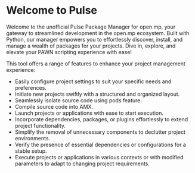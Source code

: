 # Welcome to Pulse

Welcome to the unofficial Pulse Package Manager for open.mp, your gateway to streamlined development in the open.mp ecosystem. Built with Python, our manager empowers you to effortlessly discover, install, and manage a wealth of packages for your projects. Dive in, explore, and elevate your PAWN scripting experience with ease!

This tool offers a range of features to enhance your project management experience:

- Easily configure project settings to suit your specific needs and preferences. 
- Initiate new projects swiftly with a structured and organized layout. 
- Seamlessly isolate source code using pods feature. 
- Compile source code into AMX. 
- Launch projects or applications with ease to start execution. 
- Incorporate dependencies, packages, or plugins effortlessly to extend project functionality. 
- Simplify the removal of unnecessary components to declutter project environments.
- Verify the presence of essential dependencies or configurations for a stable setup. 
- Execute projects or applications in various contexts or with modified parameters to adapt to changing project requirements.